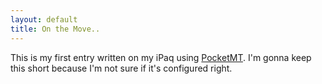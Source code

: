 ```yaml
---
layout: default
title: On the Move..
---
```

This is my first entry written on my iPaq using <a href="http://www.randyrants.com/pocketsharpmt/">PocketMT</a>. I'm gonna keep this short because I'm not sure if it's configured right. 